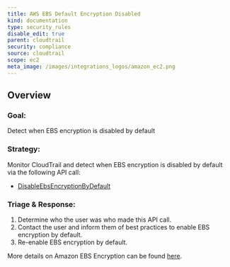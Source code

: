 ```yaml
---
title: AWS EBS Default Encryption Disabled
kind: documentation
type: security_rules
disable_edit: true
parent: cloudtrail
security: compliance
source: cloudtrail
scope: ec2
meta_image: /images/integrations_logos/amazon_ec2.png
---
```


## Overview

### **Goal:**
Detect when EBS encryption is disabled by default 

### **Strategy:**
Monitor CloudTrail and detect when EBS encryption is disabled by default via the following API call:

* [DisableEbsEncryptionByDefault][1]

### **Triage & Response:**
1. Determine who the user was who made this API call.
2. Contact the user and inform them of best practices to enable EBS encryption by default.
3. Re-enable EBS encryption by default.

More details on Amazon EBS Encryption can be found [here][2].

[1]: https://docs.aws.amazon.com/AWSEC2/latest/APIReference/API_DisableEbsEncryptionByDefault.html
[2]: https://docs.aws.amazon.com/AWSEC2/latest/UserGuide/EBSEncryption.html
